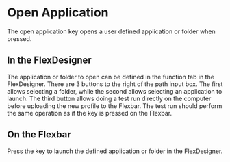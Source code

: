 # Open Application

The open application key opens a user defined application or folder when pressed.

## In the FlexDesigner

The application or folder to open can be defined in the function tab in the FlexDesigner. There are 3 buttons to the right of the path input box. The first allows selecting a folder, while the second allows selecting an application to launch. The third button allows doing a test run directly on the computer before uploading the new profile to the Flexbar. The test run should perform the same operation as if the key is pressed on the Flexbar.

## On the Flexbar

Press the key to launch the defined application or folder in the FlexDesigner.
